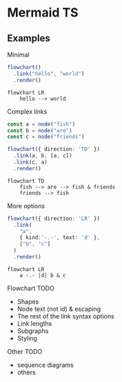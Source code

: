 # Mermaid TS

## Examples

Minimal

```typescript
flowchart()
  .link("hello", "world")
  .render()
```

```mermaid
flowchart LR
    hello --> world
```

Complex links

```typescript
const a = node("fish")
const b = node("are")
const c = node("friends")

flowchart({ direction: 'TD' })
  .link(a, b, [a, c])
  .link(c, a)
  .render()
```

```mermaid
flowchart TD
    fish --> are --> fish & friends
    friends --> fish
```

More options

```typescript
flowchart({ direction: 'LR' })
  .link(
    "a",
    { kind:'-.-', text: 'd' },
    ["b", "c"]
  )
  .render()
```

```mermaid
flowchart LR
    a -.- |d| b & c
```

Flowchart TODO
- Shapes
- Node text (not id) & escaping
- The rest of the link syntax options
- Link lengths
- Subgraphs
- Styling

Other TODO
- sequence diagrams
- others
